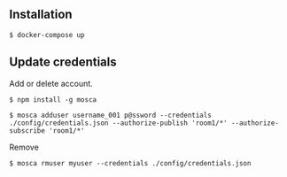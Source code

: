 ## Installation ##
```$ docker-compose up```

## Update credentials ##

Add or delete account.

```$ npm install -g mosca``` 

```$ mosca adduser username_001 p@ssword --credentials ./config/credentials.json --authorize-publish 'room1/*' --authorize-subscribe 'room1/*' ```

Remove

```$ mosca rmuser myuser --credentials ./config/credentials.json```

